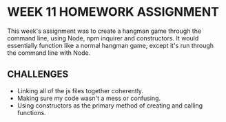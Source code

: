 # WEEK 11 HOMEWORK ASSIGNMENT

<p>This week's assignment was to create a hangman game through the command line, using Node, npm inquirer and constructors. It would essentially function like a normal hangman game, except it's run through the command line with Node.</p>

## CHALLENGES

* Linking all of the js files together coherently.
* Making sure my code wasn't a mess or confusing.
* Using constructors as the primary method of creating and calling functions.

